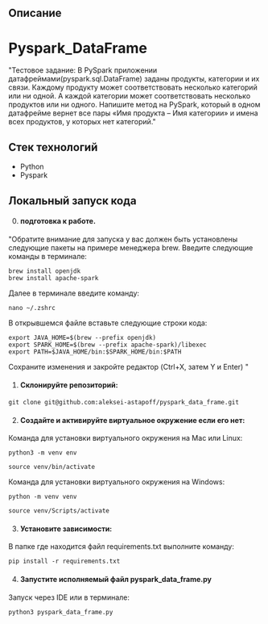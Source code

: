 ## Описание
# Pyspark_DataFrame

"Тестовое задание: В PySpark приложении датафреймами(pyspark.sql.DataFrame) заданы продукты, категории и их связи. Каждому продукту может соответствовать несколько категорий или ни одной. А каждой категории может соответствовать несколько продуктов или ни одного. Напишите метод на PySpark, который в одном датафрейме вернет все пары «Имя продукта – Имя категории» и имена всех продуктов, у которых нет категорий."

## Стек технологий

- Python
- Pyspark

## Локальный запуск кода

0. #### подготовка к работе.
"Обратите внимание для запуска у вас должен быть установлены следующие пакеты на примере менеджера brew. Введите следующие команды в терминале: 
```
brew install openjdk
brew install apache-spark

```
Далее в терминале введите команду:
```
nano ~/.zshrc
```
В открывшемся файле вставьте следующие строки кода:
```
export JAVA_HOME=$(brew --prefix openjdk)
export SPARK_HOME=$(brew --prefix apache-spark)/libexec
export PATH=$JAVA_HOME/bin:$SPARK_HOME/bin:$PATH
```
Сохраните изменения и закройте редактор (Ctrl+X, затем Y и Enter)
"

1. #### Склонируйте репозиторий:
```
git clone git@github.com:aleksei-astapoff/pyspark_data_frame.git
```

2. #### Создайте и активируйте виртуальное окружение если его нет:
Команда для установки виртуального окружения на Mac или Linux:
```
python3 -m venv env

source venv/bin/activate
```

Команда для установки виртуального окружения на Windows:
```
python -m venv venv

source venv/Scripts/activate
```

3. #### Установите зависимости:
В папке где находится файл requirements.txt выполните команду:
```
pip install -r requirements.txt
```

4. #### Запустите исполняемый файл pyspark_data_frame.py
Запуск  через IDE или в терминале:
```
python3 pyspark_data_frame.py
```